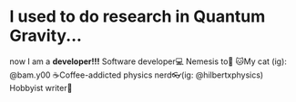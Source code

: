 <!---
- 👋 Hi, I’m @jhruvsphysics
- 👀 I’m interested in ...
- 🌱 I’m currently learning ...
- 💞️ I’m looking to collaborate on ...
- 📫 How to reach me ...


jhruvsphysics/jhruvsphysics is a ✨ special ✨ repository because its `README.md` (this file) appears on your GitHub profile.
You can click the Preview link to take a look at your changes.
--->
# I used to do research in Quantum Gravity... 
now I am a <strong>developer!!!</strong>
Software developer💻 
Nemesis to🥒 
🐱My cat (ig): @bam.y00 
☕Coffee-addicted physics nerd👓(ig: @hilbertxphysics) 
Hobbyist writer📖
